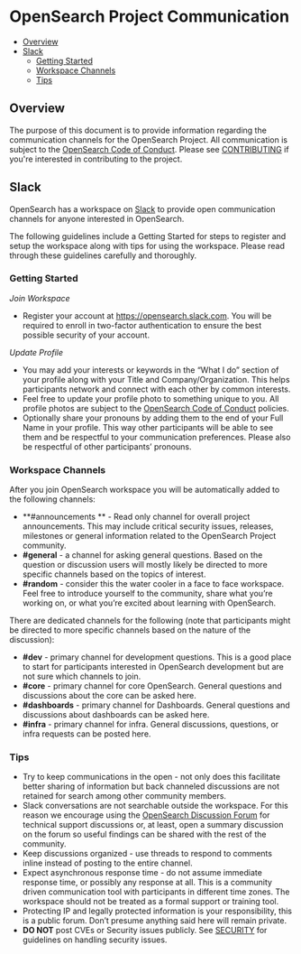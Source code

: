 # OpenSearch Project Communication 

- [Overview](#overview)
- [Slack](#slack)
  - [Getting Started](#getting-started)
  - [Workspace Channels](#workspace-channels)
  - [Tips](#tips)

## Overview

The purpose of this document is to provide information regarding the 
communication channels for the OpenSearch Project. All communication is 
subject to the [OpenSearch Code of Conduct](CODE_OF_CONDUCT.md). Please see 
[CONTRIBUTING](CONTRIBUTING.md) if you're interested in contributing to the
project.

## Slack

OpenSearch has a workspace on [Slack](https://opensearch.slack.com) to provide
open communication channels for anyone interested in OpenSearch.

The following guidelines include a Getting Started for steps to register and
setup the workspace along with tips for using the workspace. Please read through
these guidelines carefully and thoroughly. 

### Getting Started

_Join Workspace_

  * Register your account at https://opensearch.slack.com. You will be required
    to enroll in two-factor authentication to ensure the best possible security
    of your account.

_Update Profile_

  * You may add your interests or keywords in the “What I do” section of your 
    profile along with your Title and Company/Organization. This helps 
    participants network and connect with each other by common interests.
  * Feel free to update your profile photo to something unique to you. All 
    profile photos are subject to the 
    [OpenSearch Code of Conduct](CODE_OF_CONDUCT.md) policies.
  * Optionally share your pronouns by adding them to the end of your Full Name 
    in your profile. This way other participants will be able to see them and 
    be respectful to your communication preferences. Please also be respectful 
    of other participants’ pronouns.

### Workspace Channels

After you join OpenSearch workspace you will be automatically added to the 
following channels:

  * **#announcements ** - Read only channel for overall project announcements. 
    This may include critical security issues, releases, milestones or general 
    information related to the OpenSearch Project community.
  * **#general** - a channel for asking general questions. Based on the question 
    or discussion users will mostly likely be directed to more specific 
    channels based on the topics of interest.
  * **#random** - consider this the water cooler in a face to face workspace. 
    Feel free to introduce yourself to the community, share what you’re 
    working on, or what you’re excited about learning with OpenSearch.

There are dedicated channels for the following (note that participants might 
be directed to more specific channels based on the nature of the discussion):

  * **#dev** - primary channel for development questions. This is a good place to 
    start for participants interested in OpenSearch development but are not 
    sure which channels to join.  
  * **#core** -  primary channel for core OpenSearch. General questions and 
    discussions about the core can be asked here. 
  * **#dashboards** - primary channel for Dashboards. General questions and 
    discussions about dashboards can be asked here. 
  * **#infra** - primary channel for infra. General discussions, questions, or infra 
    requests can be posted here.

### Tips

  * Try to keep communications in the open - not only does this facilitate better
    sharing of information but back channeled discussions are not retained for
    search among other community members.
  * Slack conversations are not searchable outside the workspace. For this
    reason we encourage using the 
    [OpenSearch Discussion Forum](https://forum.opensearch.org) for technical support 
    discussions or, at least, open a summary discussion on the forum so useful findings 
    can be shared with the rest of the community. 
  * Keep discussions organized - use threads to respond to comments inline instead 
    of posting to the entire channel.
  * Expect asynchronous response time - do not assume immediate response time,
    or possibly any response at all. This is a community driven communication tool with
    participants in different time zones. The workspace should not be treated as a 
    formal support or training tool.
  * Protecting IP and legally protected information is your responsibility, this is 
    a public forum. Don’t presume anything said here will remain private.
  * **DO NOT** post CVEs or Security issues publicly. See [SECURITY](SECURITY.md)
    for guidelines on handling security issues.
